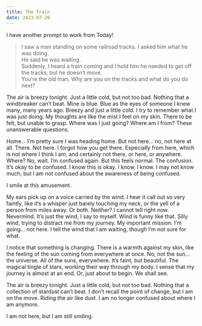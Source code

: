 ```yaml
---
title: The Train
date: 2023-07-20
---
```


I have another prompt to work from Today!

> I saw a man standing on some railroad tracks. I asked him what he was doing.  
> He said he was waiting.  
> Suddenly, I heard a train coming and I hold him he needed to get off the tracks, but he doesn’t move.  
> You’re the old man. Why are you on the tracks and what do you do next?

The air is breezy tonight. Just a little cold, but not too bad. Nothing that a windbreaker can’t beat. Mine is blue. Blue as the eyes of someone I knew many, many years ago. Breezy and just a little cold. I try to remember what I was just doing. My thoughts are like the mist I feel on my skin. There to be felt, but unable to grasp. Where was I just going? Where am I from? These unanswerable questions.

Home… I’m pretty sure I was heading home. But not here… no, not here at all. There. Not here. I forgot how you get there. Especially from here, which is not where I think I am, and certainly not there, or here, or anywhere. Where? No, wait. I’m confused again. But this feels normal. The confusion. It’s okay to be confused. I know this is okay. I know, I know. I may not know much, but I am not confused about the awareness of being confused.

I smile at this amusement.

My ears pick up on a voice carried by the wind. I hear it call out so very faintly, like it’s a whisper just barely touching my neck, or the yell of a person from miles away. Or both. Neither? I cannot tell right now. Nevermind. It’s just the wind, I say to myself. Wind is funny like that. Silly wind, trying to distract me from my journey. My important mission. I’m going… not here. I tell the wind that I am waiting, though I’m not sure for what.

I notice that something is changing. There is a warmth against my skin, like the feeling of the sun coming from everywhere at once. No, not the sun… the universe. All of the suns, everywhere. It’s faint, but beautiful. The magical tingle of stars, working their way through my body. I sense that my journey is almost at an end. Or, just about to begin. We shall see.

The air is breezy tonight. Just a little cold, but not too bad. Nothing that a collection of stardust can’t beat. I don’t recall the point of change, but I am on the move. Riding the air like dust. I am no longer confused about where I am anymore.

I am not here, but I am still smiling.
